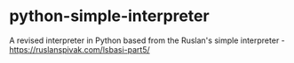 # python-simple-interpreter
 A revised interpreter in Python based from the Ruslan's simple interpreter - https://ruslanspivak.com/lsbasi-part5/
